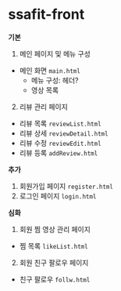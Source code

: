 # ssafit-front

**기본**
1. 메인 페이지 및 메뉴 구성

- 메인 화면 ```main.html```
    - 메뉴 구성: 헤더?
    - 영상 목록

2. 리뷰 관리 페이지

- 리뷰 목록 ```reviewList.html```
- 리뷰 상세 ```reviewDetail.html```
- 리뷰 수정 ```reviewEdit.html```
- 리뷰 등록 ```addReview.html```


**추가**
1. 회원가입 페이지 ```register.html```
2. 로그인 페이지 ```login.html```



**심화**

1. 회원 찜 영상 관리 페이지
- 찜 목록 ```likeList.html```
2. 회원 친구 팔로우 페이지
- 친구 팔로우 ```follw.html```